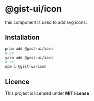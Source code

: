 # @gist-ui/icon

this component is used to add svg icons.

## Installation

```bash
pnpm add @gist-ui/icon
# or
yarn add @gist-ui/icon
# or
npm i @gist-ui/icon
```

## Licence

This project is licensed under **MIT license**